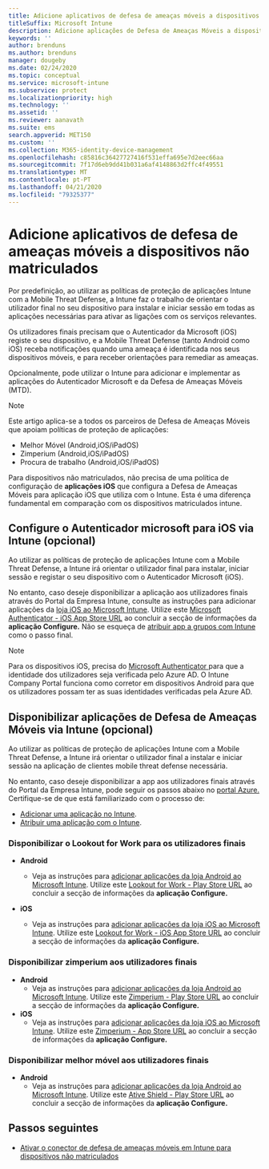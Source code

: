 ```yaml
---
title: Adicione aplicativos de defesa de ameaças móveis a dispositivos não matriculados
titleSuffix: Microsoft Intune
description: Adicione aplicações de Defesa de Ameaças Móveis a dispositivos não matriculados pelos utilizadores do dispositivo.
keywords: ''
author: brenduns
ms.author: brenduns
manager: dougeby
ms.date: 02/24/2020
ms.topic: conceptual
ms.service: microsoft-intune
ms.subservice: protect
ms.localizationpriority: high
ms.technology: ''
ms.assetid: ''
ms.reviewer: aanavath
ms.suite: ems
search.appverid: MET150
ms.custom: ''
ms.collection: M365-identity-device-management
ms.openlocfilehash: c85816c36427727416f531effa695e7d2eec66aa
ms.sourcegitcommit: 7f17d6eb9dd41b031a6af4148863d2ffc4f49551
ms.translationtype: MT
ms.contentlocale: pt-PT
ms.lasthandoff: 04/21/2020
ms.locfileid: "79325377"
---
```

# <a name="add-mobile-threat-defense-apps-to-unenrolled-devices"></a>Adicione aplicativos de defesa de ameaças móveis a dispositivos não matriculados

Por predefinição, ao utilizar as políticas de proteção de aplicações Intune com a Mobile Threat Defense, a Intune faz o trabalho de orientar o utilizador final no seu dispositivo para instalar e iniciar sessão em todas as aplicações necessárias para ativar as ligações com os serviços relevantes.

Os utilizadores finais precisam que o Autenticador da Microsoft (iOS) registe o seu dispositivo, e a Mobile Threat Defense (tanto Android como iOS) receba notificações quando uma ameaça é identificada nos seus dispositivos móveis, e para receber orientações para remediar as ameaças.

Opcionalmente, pode utilizar o Intune para adicionar e implementar as aplicações do Autenticador Microsoft e da Defesa de Ameaças Móveis (MTD).

> [!NOTE]
> Este artigo aplica-se a todos os parceiros de Defesa de Ameaças Móveis que apoiam políticas de proteção de aplicações:
>
> - Melhor Móvel (Android,iOS/iPadOS)
> - Zimperium (Android,iOS/iPadOS)
> - Procura de trabalho (Android,iOS/iPadOS)
>
> Para dispositivos não matriculados, não precisa de uma política de configuração de **aplicações iOS** que configura a Defesa de Ameaças Móveis para aplicação iOS que utiliza com o Intune. Esta é uma diferença fundamental em comparação com os dispositivos matriculados intune.

## <a name="configure-microsoft-authenticator-for-ios-via-intune-optional"></a>Configure o Autenticador microsoft para iOS via Intune (opcional)

Ao utilizar as políticas de proteção de aplicações Intune com a Mobile Threat Defense, a Intune irá orientar o utilizador final para instalar, iniciar sessão e registar o seu dispositivo com o Autenticador Microsoft (iOS).

No entanto, caso deseje disponibilizar a aplicação aos utilizadores finais através do Portal da Empresa Intune, consulte as instruções para adicionar aplicações da [loja iOS ao Microsoft Intune](../apps/store-apps-ios.md). Utilize este [Microsoft Authenticator - iOS App Store URL](https://itunes.apple.com/us/app/microsoft-authenticator/id983156458?mt=8) ao concluir a secção de informações da **aplicação Configure.** Não se esqueça de [atribuir app a grupos com Intune](../apps/apps-deploy.md) como o passo final.

> [!NOTE]
> Para os dispositivos iOS, precisa do [Microsoft Authenticator ](https://docs.microsoft.com/azure/multi-factor-authentication/end-user/microsoft-authenticator-app-how-to) para que a identidade dos utilizadores seja verificada pelo Azure AD. O Intune Company Portal funciona como corretor em dispositivos Android para que os utilizadores possam ter as suas identidades verificadas pela Azure AD.

## <a name="making-mobile-threat-defense-apps-available-via-intune-optional"></a>Disponibilizar aplicações de Defesa de Ameaças Móveis via Intune (opcional)

Ao utilizar as políticas de proteção de aplicações Intune com a Mobile Threat Defense, a Intune irá orientar o utilizador final a instalar e iniciar sessão na aplicação de clientes mobile threat defense necessária.

No entanto, caso deseje disponibilizar a app aos utilizadores finais através do Portal da Empresa Intune, pode seguir os passos abaixo no [portal Azure.](https://portal.azure.com/) Certifique-se de que está familiarizado com o processo de:

- [Adicionar uma aplicação no Intune](../apps/apps-add.md).
- [Atribuir uma aplicação com o Intune](../apps/apps-deploy.md).

### <a name="making-lookout-for-work-available-to-end-users"></a>Disponibilizar o Lookout for Work para os utilizadores finais

- **Android**  
  - Veja as instruções para [adicionar aplicações da loja Android ao Microsoft Intune](../apps/store-apps-android.md). Utilize este [Lookout for Work - Play Store URL](https://play.google.com/store/apps/details?id=com.lookout.enterprise) ao concluir a secção de informações da **aplicação Configure.**

- **iOS**
  - Veja as instruções para [adicionar aplicações da loja iOS ao Microsoft Intune](../apps/store-apps-ios.md). Utilize este [Lookout for Work - iOS App Store URL](https://itunes.apple.com/us/app/lookout-for-work/id997193468?mt=8) ao concluir a secção de informações da **aplicação Configure.**

<!-- ### Making Symantec Endpoint Protection Mobile available to end users
- **Android**
  - See the instructions for [adding Android store apps to Microsoft Intune](../apps/store-apps-android.md). When completing the **Configure app information** section, use this [SEP Mobile app store URL](https://play.google.com/store/apps/details?id=com.skycure.skycure). For **Minimum operating system**, select **Android 4.0 (Ice Cream Sandwich)**.

- **iOS**
  - See the instructions for [adding iOS store apps to Microsoft Intune](../apps/store-apps-ios.md). Use this [SEP Mobile - App Store URL](https://itunes.apple.com/us/app/skycure/id695620821?mt=8) when completing the **Configure app information** section.

### Making Check Point SandBlast Mobile available to end users
- **Android**  
  - See the instructions for [adding Android store apps to Microsoft Intune](../apps/store-apps-android.md). Use this [Check Point SandBlast Mobile - Play Store URL](https://play.google.com/store/apps/details?id=com.lacoon.security.fox) when completing the **Configure app information** section. 

- **iOS**
  - See the instructions for [adding iOS store apps to Microsoft Intune](../apps/store-apps-ios.md). Use this [Check Point SandBlast Mobile - App Store URL](https://apps.apple.com/us/app/sandblast-mobile-protect/id1006390797) when completing the **Configure app information** section. -->

### <a name="making-zimperium-available-to-end-users"></a>Disponibilizar zimperium aos utilizadores finais

- **Android**
  - Veja as instruções para [adicionar aplicações da loja Android ao Microsoft Intune](../apps/store-apps-android.md). Utilize este [Zimperium - Play Store URL](https://play.google.com/store/apps/details?id=com.zimperium.zips&hl=en) ao concluir a secção de informações da **aplicação Configure.**
- **iOS**
  - Veja as instruções para [adicionar aplicações da loja iOS ao Microsoft Intune](../apps/store-apps-ios.md). Utilize este [Zimperium - App Store URL](https://itunes.apple.com/us/app/zimperium-zips/id1030924459?mt=8) ao concluir a secção de informações da **aplicação Configure.**

<!-- ### Making Pradeo available to end users
- **Android**
  - See the instructions for [adding Android store apps to Microsoft Intune](../apps/store-apps-android.md). Use this [Pradeo - Play Store URL](https://play.google.com/store/apps/details?id=net.pradeo.service&hl=en_US) when completing the **Configure app information** section.

- **iOS**
  - See the instructions for [adding iOS store apps to Microsoft Intune](../apps/store-apps-ios.md). Use this [Pradeo - App Store URL](https://itunes.apple.com/us/app/pradeo-agent/id547979360?mt=8) when completing the **Configure app information** section. -->

### <a name="making-better-mobile-available-to-end-users"></a>Disponibilizar melhor móvel aos utilizadores finais

- **Android**
  - Veja as instruções para [adicionar aplicações da loja Android ao Microsoft Intune](../apps/store-apps-android.md). Utilize este [Ative Shield - Play Store URL](https://play.google.com/store/apps/details?id=com.better.active.shield.enterprise) ao concluir a secção de informações da **aplicação Configure.**

<!-- - **iOS**
  - See the instructions for [adding iOS store apps to Microsoft Intune](../apps/store-apps-ios.md). Use this [ActiveShield - App Store URL](https://itunes.apple.com/us/app/activeshield/id980234260?mt=8&uo=4) when completing the **Configure app information** section. -->

<!-- ### Making Sophos available to end users
- **Android**
  - See the instructions for [adding Android store apps to Microsoft Intune](../apps/store-apps-android.md). Use this [Sophos - Play Store URL](https://play.google.com/store/apps/details?id=com.sophos.smsec) when completing the **Configure app information** section.

- **iOS**
  - See the instructions for [adding iOS store apps to Microsoft Intune](../apps/store-apps-ios.md). Use this [ActiveShield - App Store URL](https://itunes.apple.com/us/app/sophos-mobile-security/id1086924662?mt=8) when completing the **Configure app information** section.

### Making Wandera available to end users
- **Android**
  - See the instructions for [adding Android store apps to Microsoft Intune](../apps/store-apps-android.md). Use this [Wandera Mobile - Play Store URL](https://play.google.com/store/apps/details?id=com.wandera.android) when completing the **Configure app information** section. For **Minimum operating system**, select **Android 5.0**.

- **iOS**
  - See the instructions for [adding iOS store apps to Microsoft Intune](../apps/store-apps-ios.md). Use this [Wandera Mobile - - App Store URL](https://itunes.apple.com/app/wandera/id605469330) when completing the **Configure app information** section. -->

## <a name="next-steps"></a>Passos seguintes

- [Ativar o conector de defesa de ameaças móveis em Intune para dispositivos não matriculados](mtd-enable-unenrolled-devices.md)